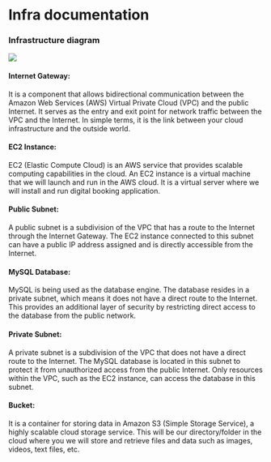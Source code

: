 # Infra documentation


### Infrastructure diagram

![](https://i.postimg.cc/5t2gSXGD/disen-odered.jpg)

#### Internet Gateway: 
It is a component that allows bidirectional communication between the Amazon Web Services (AWS) Virtual Private Cloud (VPC) and the public Internet. It serves as the entry and exit point for network traffic between the VPC and the Internet. In simple terms, it is the link between your cloud infrastructure and the outside world.

#### EC2 Instance: 
EC2 (Elastic Compute Cloud) is an AWS service that provides scalable computing capabilities in the cloud. An EC2 instance is a virtual machine that we will launch and run in the AWS cloud. It is a virtual server where we will install and run digital booking application.

#### Public Subnet: 
A public subnet is a subdivision of the VPC that has a route to the Internet through the Internet Gateway. The EC2 instance connected to this subnet can have a public IP address assigned and is directly accessible from the Internet.

#### MySQL Database: 
MySQL is being used as the database engine. The database resides in a private subnet, which means it does not have a direct route to the Internet. This provides an additional layer of security by restricting direct access to the database from the public network.

#### Private Subnet: 
A private subnet is a subdivision of the VPC that does not have a direct route to the Internet. The MySQL database is located in this subnet to protect it from unauthorized access from the public Internet. Only resources within the VPC, such as the EC2 instance, can access the database in this subnet.

#### Bucket: 
It is a container for storing data in Amazon S3 (Simple Storage Service), a highly scalable cloud storage service. This will be our directory/folder in the cloud where you we will store and retrieve files and data such as images, videos, text files, etc.
